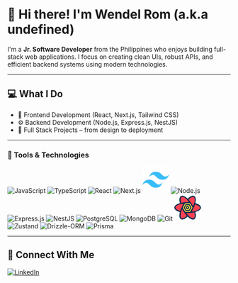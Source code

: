 # 👋 Hi there! I'm Wendel Rom (a.k.a undefined)

I'm a **Jr. Software Developer** from the Philippines who enjoys building full-stack web applications. I focus on creating clean UIs, robust APIs, and efficient backend systems using modern technologies.

---

## 💻 What I Do

- 🌟 Frontend Development (React, Next.js, Tailwind CSS)
- ⚙️ Backend Development (Node.js, Express.js, NestJS)
- 🧠 Full Stack Projects – from design to deployment

---

### 🧰 Tools & Technologies
<p>
  <img src="https://cdn.jsdelivr.net/gh/devicons/devicon/icons/javascript/javascript-original.svg" width="60" alt="JavaScript" />
  <img src="https://cdn.jsdelivr.net/gh/devicons/devicon/icons/typescript/typescript-original.svg" width="60" alt="TypeScript" />
  
  <img src="https://cdn.jsdelivr.net/gh/devicons/devicon/icons/react/react-original.svg" width="60" alt="React" />
  <img src="https://cdn.jsdelivr.net/gh/devicons/devicon/icons/nextjs/nextjs-original.svg" width="60" alt="Next.js" />
  <img src="https://github.com/devicons/devicon/blob/v2.16.0/icons/tailwindcss/tailwindcss-original.svg" width="60" alt="Tailwind CSS" />

  <img src="https://cdn.jsdelivr.net/gh/devicons/devicon/icons/nodejs/nodejs-original.svg" width="60" alt="Node.js" />
  <img src="https://cdn.jsdelivr.net/gh/devicons/devicon/icons/express/express-original.svg" width="60" alt="Express.js" />
  <img src="https://nestjs.com/img/logo-small.svg" width="60" alt="NestJS" />

  <img src="https://cdn.jsdelivr.net/gh/devicons/devicon/icons/postgresql/postgresql-original.svg" width="60" alt="PostgreSQL" />
  <img src="https://cdn.jsdelivr.net/gh/devicons/devicon/icons/mongodb/mongodb-original.svg" width="60" alt="MongoDB" />
  
  <img src="https://cdn.jsdelivr.net/gh/devicons/devicon/icons/git/git-original.svg" width="60" alt="Git" />
  <img src="https://raw.githubusercontent.com/TanStack/query/main/media/emblem-light.svg" width="60" alt="TanStack Query"/>
  <img src="https://raw.githubusercontent.com/pmndrs/zustand/main/examples/demo/public/favicon.ico" width="60" alt="Zustand"/>
  <img src="https://avatars.githubusercontent.com/u/108468352?s=200&v=4" width="60" alt="Drizzle-ORM" />
  <img src="https://cdn.jsdelivr.net/gh/devicons/devicon/icons/prisma/prisma-original.svg" width="60" alt="Prisma" />
</p>

---

## 🔗 Connect With Me

[![LinkedIn](https://img.shields.io/badge/LinkedIn-blue?style=for-the-badge&logo=linkedin&logoColor=white)](https://www.linkedin.com/in/wendel-rom/)

